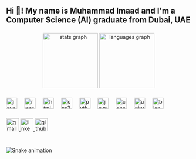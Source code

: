 <!--## Hi there 👋

<!--
**imaadMMI/imaadMMI** is a ✨ _special_ ✨ repository because its `README.md` (this file) appears on your GitHub profile.

Here are some ideas to get you started:

- 🔭 I’m currently working on ...
- 🌱 I’m currently learning ...
- 👯 I’m looking to collaborate on ...
- 🤔 I’m looking for help with ...
- 💬 Ask me about ...
- 📫 How to reach me: ...
- 😄 Pronouns: ...
- ⚡ Fun fact: ...
-->

<!--# 👋 Hi, I'm Muhammad Imaad

🎓 **Bachelor of Computer Science (Artificial Intelligence)** — Heriot-Watt University, Dubai  
🏅 Graduated with First Class Honors  
📍 Based in Dubai, UAE | Open to Remote Roles

---

## 💻 About Me

I'm a passionate and versatile developer with hands-on experience in AI research, robotics, full-stack development, and game design. I love building innovative and impactful projects—whether it's optimizing neural networks for assistive technology or developing physics-based games in Unity.

My academic and project journey has given me exposure to a wide tech stack across:

- **AI & Machine Learning** – TensorFlow, PyTorch, YOLOv11, MiDaS, TFLite, OpenCV  
- **Full-Stack Development** – React.js, Node.js, Firebase, PostgreSQL, MongoDB  
- **Mobile Apps** – Android Studio, Kotlin, Text-to-Speech (TTS), CameraX  
- **Robotics** – Webots, Genetic Algorithms, Behavior-Based Systems  
- **Game Dev & Graphics** – Unity, Unreal, Blender, Mixamo, GDScript  
- **Data & Visualization** – Python, D3.js, pandas, seaborn, matplotlib

---

## 🧠 Featured Work

- 🦯 **AAAI 2025 Publication** – Developed a smartphone-based assistive system for visually impaired users using YOLOv11 + MiDaS  
- 🤖 **Autonomous Robot Navigation** – Created reactive and evolved neural controllers in Webots for maze-solving  
- 🌦️ **Weather Classification** – Trained ML models on 40+ years of weather data, achieving 95% accuracy  
- 🏙️ **UAE Rental Dashboard** – Designed an interactive D3.js-based data dashboard for market analysis  
- 🎮 **Game Developer** – Built and published multiple 3D Unity games like *Rizzy Runner* and *Alen: Lost and Hunted*

---

## 🔧 Tools I Love

Python · Kotlin · React.js · Unity · Blender · Firebase · TensorFlow · Git · D3.js · Webots · C++ · HTML/CSS




---

## 🌐 Let's Connect!

- [LinkedIn](https://linkedin.com/in/muhammad-imaad-muhammad-ismail-b65973265)
- [GitHub](https://github.com/imaadMMI)
- 📫 imaadmuhammad14@gmail.com

Thanks for stopping by!
-->

<h2 align="left">Hi 👋! My name is Muhammad Imaad and I'm a Computer Science (AI) graduate from Dubai, UAE</h2>

###

<div align="center">
  <img src="https://github-readme-stats.vercel.app/api?username=imaadMMI&hide_title=false&hide_rank=false&show_icons=true&include_all_commits=true&count_private=true&disable_animations=false&theme=dracula&locale=en&hide_border=false" height="150" alt="stats graph"  />
  <img src="https://github-readme-stats.vercel.app/api/top-langs?username=imaadMMI&locale=en&hide_title=false&layout=compact&card_width=320&langs_count=5&theme=dracula&hide_border=false" height="150" alt="languages graph"  />
</div>


###

<div align="left">
  <img src="https://cdn.jsdelivr.net/gh/devicons/devicon/icons/javascript/javascript-original.svg" height="30" alt="javascript logo"  />
  <img width="12" />
  <img src="https://cdn.jsdelivr.net/gh/devicons/devicon/icons/react/react-original.svg" height="30" alt="react logo"  />
  <img width="12" />
  <img src="https://cdn.jsdelivr.net/gh/devicons/devicon/icons/html5/html5-original.svg" height="30" alt="html5 logo"  />
  <img width="12" />
  <img src="https://cdn.jsdelivr.net/gh/devicons/devicon/icons/css3/css3-original.svg" height="30" alt="css3 logo"  />
  <img width="12" />
  <img src="https://cdn.jsdelivr.net/gh/devicons/devicon/icons/python/python-original.svg" height="30" alt="python logo"  />
  <img width="12" />
  <img src="https://cdn.jsdelivr.net/gh/devicons/devicon/icons/java/java-original.svg" height="30" alt="java logo" />
  <img width="12" />
  <img src="https://cdn.jsdelivr.net/gh/devicons/devicon/icons/csharp/csharp-original.svg" height="30" alt="csharp logo"  />
  <img width="12" />
  <img src="https://cdn.jsdelivr.net/gh/devicons/devicon/icons/unity/unity-original.svg" height="30" alt="unity logo"  />
  <img width="12" />
  <img src="https://cdn.jsdelivr.net/gh/devicons/devicon/icons/blender/blender-original.svg" height="30" alt="blender logo"  />
</div>

###

<div align="left">
  <a href="mailto:imaadmuhammad14@gmail.com" target="_blank">
    <img src="https://img.shields.io/static/v1?message=Gmail&logo=gmail&label=&color=D14836&logoColor=white&labelColor=&style=for-the-badge" height="35" alt="gmail logo"  />
  </a>
  <a href="https://www.linkedin.com/in/muhammad-imaad-muhammad-ismail-b65973265/" target="_blank">
    <img src="https://img.shields.io/static/v1?message=LinkedIn&logo=linkedin&label=&color=0077B5&logoColor=white&labelColor=&style=for-the-badge" height="35" alt="linkedin logo"  />
  </a>
  <a href="https://github.com/imaadMMI" target="_blank">
    <img src="https://img.shields.io/static/v1?message=GitHub&logo=github&label=&color=181717&logoColor=white&labelColor=&style=for-the-badge" height="35" alt="github logo" />
  </a>
</div>

###

<br clear="both">

<img src="https://raw.githubusercontent.com/maurodesouza/maurodesouza/output/snake.svg" alt="Snake animation" />

###
